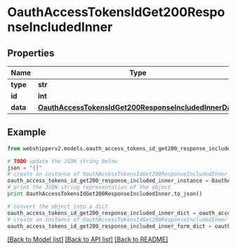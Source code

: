 # OauthAccessTokensIdGet200ResponseIncludedInner


## Properties
Name | Type | Description | Notes
------------ | ------------- | ------------- | -------------
**type** | **str** |  | [optional] 
**id** | **int** |  | [optional] 
**data** | [**OauthAccessTokensIdGet200ResponseIncludedInnerData**](OauthAccessTokensIdGet200ResponseIncludedInnerData.md) |  | [optional] 

## Example

```python
from webshipperv2.models.oauth_access_tokens_id_get200_response_included_inner import OauthAccessTokensIdGet200ResponseIncludedInner

# TODO update the JSON string below
json = "{}"
# create an instance of OauthAccessTokensIdGet200ResponseIncludedInner from a JSON string
oauth_access_tokens_id_get200_response_included_inner_instance = OauthAccessTokensIdGet200ResponseIncludedInner.from_json(json)
# print the JSON string representation of the object
print OauthAccessTokensIdGet200ResponseIncludedInner.to_json()

# convert the object into a dict
oauth_access_tokens_id_get200_response_included_inner_dict = oauth_access_tokens_id_get200_response_included_inner_instance.to_dict()
# create an instance of OauthAccessTokensIdGet200ResponseIncludedInner from a dict
oauth_access_tokens_id_get200_response_included_inner_form_dict = oauth_access_tokens_id_get200_response_included_inner.from_dict(oauth_access_tokens_id_get200_response_included_inner_dict)
```
[[Back to Model list]](../README.md#documentation-for-models) [[Back to API list]](../README.md#documentation-for-api-endpoints) [[Back to README]](../README.md)


